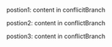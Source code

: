 
postion1:
content in conflicitBranch

postion2:
content in conflictBranch


postion3:
content in conflictBranch





